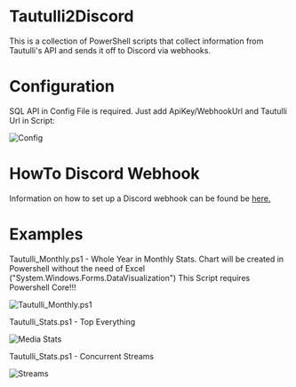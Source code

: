 # Tautulli2Discord
This is a collection of PowerShell scripts that collect information from Tautulli's API and sends it off to Discord via webhooks.

# Configuration
SQL API in Config File is required.
Just add ApiKey/WebhookUrl and Tautulli Url in Script:

![Config](https://i.imgur.com/HYkyJHs.png)

# HowTo Discord Webhook 
Information on how to set up a Discord webhook can be found be [here.](https://support.discord.com/hc/en-us/articles/228383668-Intro-to-Webhooks)

# Examples
Tautulli_Monthly.ps1 - Whole Year in Monthly Stats.
Chart will be created in Powershell without the need of Excel ("System.Windows.Forms.DataVisualization")
This Script requires Powershell Core!!!

![Tautulli_Monthly.ps1](https://i.imgur.com/Lhddb8O.png)

Tautulli_Stats.ps1 - Top Everything

![Media Stats](https://i.imgur.com/bWzEEUJ.png)


Tautulli_Stats.ps1 - Concurrent Streams

![Streams](https://i.imgur.com/IKQxQwo.png)


